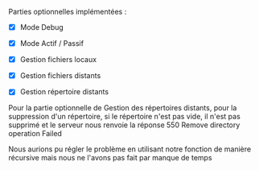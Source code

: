 Parties optionnelles implémentées :
- [x] Mode Debug
- [x] Mode Actif / Passif
- [x] Gestion fichiers locaux
- [x] Gestion fichiers distants
- [x] Gestion répertoire distants


Pour la partie optionnelle de Gestion des répertoires distants,
pour la suppression d'un répertoire, si le répertoire n'est pas vide,
il n'est pas supprimé et le serveur nous renvoie la réponse
550 Remove directory operation Failed

Nous aurions pu régler le problème en utilisant notre fonction de
manière récursive mais nous ne l'avons pas fait par manque de temps
